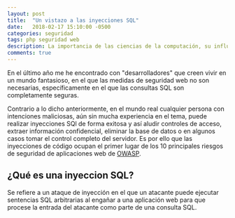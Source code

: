 ```yaml
---
layout: post
title:  "Un vistazo a las inyecciones SQL"
date:   2018-02-17 15:10:00 -0500
categories: seguridad
tags: php seguridad web
description: La importancia de las ciencias de la computación, su influencia en el mundo moderno y todas sus áreas de estudio
comments: true
---
```

En el último año me he encontrado con "desarrolladores" que creen vivir en un mundo fantasioso, en el que las medidas de seguridad web no son necesarias, específicamente en el que las consultas SQL son completamente seguras.

Contrario a lo dicho anteriormente, en el mundo real cualquier persona con intenciones maliciosas, aún sin mucha experiencia en el tema, puede realizar inyecciones SQl de forma exitosa y así aludir controles de acceso, extraer información confidencial, eliminar la base de datos o en algunos casos tomar el control completo del servidor. Es por ello que las inyecciones de código ocupan el primer lugar de los 10 principales riesgos de seguridad de aplicaciones web de [OWASP](https://www.owasp.org/index.php/Category:OWASP_Top_Ten_Project "Más sobre el OWASP Top 10").

## ¿Qué es una inyeccion SQL?

Se refiere a un ataque de inyección en el que un atacante puede ejecutar sentencias SQL arbitrarias al engañar a una aplicación web para que procese la entrada del atacante como parte de una consulta SQL.
